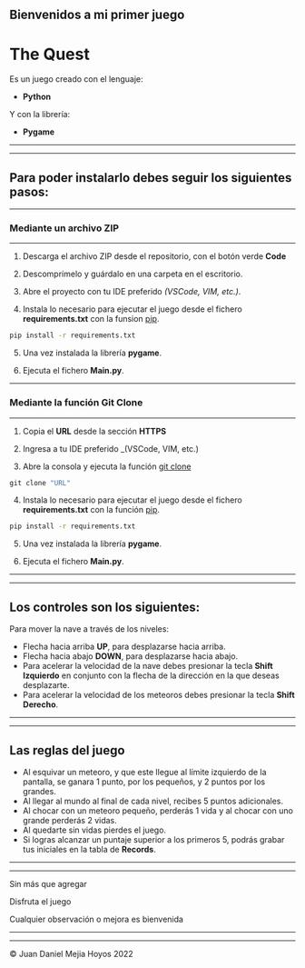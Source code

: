 ## Bienvenidos a mi primer juego

# The Quest
Es un juego creado con el lenguaje: 
- **Python**

Y con la librería:
- **Pygame**

***
***

## Para poder instalarlo debes seguir los siguientes pasos:
***
### Mediante un archivo ZIP
***

1. Descarga el archivo ZIP desde el repositorio, con el botón verde **Code** 

2. Descomprímelo y guárdalo en una carpeta en el escritorio.

3. Abre el proyecto con tu IDE preferido _(VSCode, VIM, etc.)_.
4. Instala lo necesario para ejecutar el juego desde el fichero **requirements.txt** con la funsion [pip](https://pip.pypa.io/en/stable/).
```cmd
pip install -r requirements.txt
```
5. Una vez instalada la librería **pygame**.

6. Ejecuta el fichero **Main.py**.

***

### Mediante la función Git Clone
***

1. Copia el **URL** desde la sección **HTTPS** 

2. Ingresa a tu IDE preferido _(VSCode, VIM, etc.)

3. Abre la consola y ejecuta la función [git clone](https://support.atlassian.com/bitbucket-cloud/docs/clone-a-git-repository/) 
```cmd
git clone "URL"
```
4. Instala lo necesario para ejecutar el juego desde el fichero **requirements.txt** con la función [pip](https://pip.pypa.io/en/stable/).
```cmd
pip install -r requirements.txt
```
5.  Una vez instalada la librería **pygame**.

6. Ejecuta el fichero **Main.py**.

***
***
## Los controles son los siguientes:


Para mover la nave a través de los niveles:
- Flecha hacia arriba **UP**, para desplazarse hacia arriba.
- Flecha hacia abajo **DOWN**, para desplazarse hacia abajo.
- Para acelerar la velocidad de la nave debes presionar la tecla **Shift Izquierdo** en conjunto con la flecha de la dirección en la que deseas desplazarte.
- Para acelerar la velocidad de los meteoros debes presionar la tecla **Shift Derecho**.
***
***
## Las reglas del juego

- Al esquivar un meteoro, y que este llegue al límite izquierdo de la pantalla, se ganara 1 punto, por los pequeños, y 2 puntos por los grandes.
- Al llegar al mundo al final de cada nivel, recibes 5 puntos adicionales.
- Al chocar con un meteoro pequeño, perderás 1 vida y al chocar con uno grande perderás 2 vidas.
- Al quedarte sin vidas pierdes el juego.
- Si logras alcanzar un puntaje superior a los primeros 5, podrás grabar tus iniciales en la tabla de **Records**.

***
***

Sin más que agregar

Disfruta el juego

Cualquier observación o mejora es bienvenida
***
***
&copy; Juan Daniel Mejia Hoyos 2022
